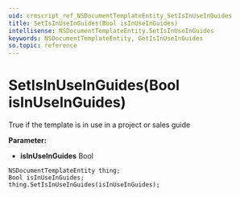 ```yaml
---
uid: crmscript_ref_NSDocumentTemplateEntity_SetIsInUseInGuides
title: SetIsInUseInGuides(Bool isInUseInGuides)
intellisense: NSDocumentTemplateEntity.SetIsInUseInGuides
keywords: NSDocumentTemplateEntity, GetIsInUseInGuides
so.topic: reference
---
```


# SetIsInUseInGuides(Bool isInUseInGuides)

True if the template is in use in a project or sales guide

**Parameter:** 
* **isInUseInGuides** Bool

```crmscript
NSDocumentTemplateEntity thing;
Bool isInUseInGuides;
thing.SetIsInUseInGuides(isInUseInGuides);
```


